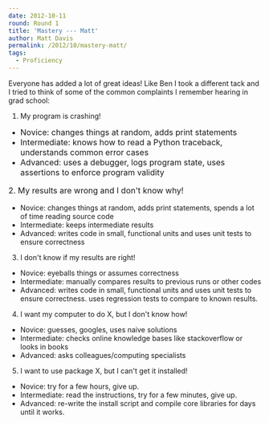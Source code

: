 ```yaml
---
date: 2012-10-11
round: Round 1
title: 'Mastery --- Matt'
author: Matt Davis
permalink: /2012/10/mastery-matt/
tags:
  - Proficiency
---
```

Everyone has added a lot of great ideas! Like Ben I took a different tack and I tried to think of some of the common complaints I remember hearing in grad school:

1. My program is crashing!

*   <span style="font-size: medium;">Novice: changes things at random, adds print statements</span>
*   <span style="font-size: medium;">Intermediate: knows how to read a Python traceback, understands common error cases</span>
*   <span style="font-size: medium;">Advanced: uses a debugger, logs program state, uses assertions to enforce program validity</span>

<span style="font-size: medium;"><span style="line-height: 24px;">2. My results are wrong and I don't know why!</span></span>

*   Novice: changes things at random, adds print statements, spends a lot of time reading source code
*   Intermediate: keeps intermediate results
*   Advanced: writes code in small, functional units and uses unit tests to ensure correctness

3. I don't know if my results are right!

*   Novice: eyeballs things or assumes correctness
*   Intermediate: manually compares results to previous runs or other codes
*   Advanced: writes code in small, functional units and uses unit tests to ensure correctness. uses regression tests to compare to known results.

4. I want my computer to do X, but I don't know how!

*   Novice: guesses, googles, uses naive solutions
*   Intermediate: checks online knowledge bases like stackoverflow or looks in books
*   Advanced: asks colleagues/computing specialists

5. I want to use package X, but I can't get it installed!

*   Novice: try for a few hours, give up.
*   Intermediate: read the instructions, try for a few minutes, give up.
*   Advanced: re-write the install script and compile core libraries for days until it works.
